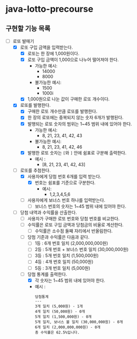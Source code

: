 # java-lotto-precourse

## 구현할 기능 목록

- [ ] 로또 발매기
  - [X] 로또 구입 금액을 입력받는다.
    - [X] 로또는 한 장에 1,000원이다.
    - [X] 로또 구입 금액이 1,000으로 나누어 떨어져야 한다.
      - 가능한 예시:
        - 14000
        - 8000
      - 불가능한 예시:
        - 1500
        - 1000i
    - [X] 1,000원으로 나눈 값이 구매한 로또 개수이다.
  - [X] 로또를 발행한다.
    - [X] 구매한 로또 개수만큼 로또를 발행한다.
    - [X] 한 장의 로또에는 중복되지 않는 숫자 6개가 발행된다.
    - [X] 발행되는 로또 숫자의 범위는 1~45 범위 내에 있어야 한다.
      - 가능한 예시:
        - 8, 21, 23, 41, 42, 43
      - 불가능한 예시:
        - 8, 21, 23, 41, 42, 46
    - [X] 발행한 로또 숫자는 `[`와 `]` 안에 쉼표로 구분해 출력한다.
      - 예시 :
        - \[8, 21, 23, 41, 42, 43\]
  - [ ] 로또를 추첨한다.
    - [X] 사용자에게 당첨 번호 6개를 입력 받는다.
      - [X] 번호는 쉼표를 기준으로 구분한다.
        - 예시:
          - 1,2,3,4,5,6
    - [ ] 사용자에게 보너스 번호 하나를 입력받는다.
      - [ ] 보너스 번호의 숫자는 1~45 범위 내에 있어야 한다.
  - [ ] 당첨 내역과 수익률을 산출한다.
    - [ ] 사용자가 구매한 로또 번호와 당첨 번호를 비교한다.
    - [ ] 수익률은 로또 구입 금액과 당첨금의 비율로 계산한다.
      - [ ] 수익률은 소수점 둘째 자리에서 반올림한다.
    - [ ] 당첨 기준과 수익률은 다음과 같다.
      - [ ] 1등 : 6개 번호 일치 (2,000,000,000원)
      - [ ] 2등 : 5개 번호 + 보너스 번호 일치 (30,000,000원)
      - [ ] 3등 : 5개 번호 일치 (1,500,000원)
      - [ ] 4등 : 4개 번호 일치 (50,000원)
      - [ ] 5등 : 3개 번호 일치 (5,000원)
    - [ ] 당첨 통계를 출력한다.
      - [X] 각 숫자는 1~45 범위 내에 있어야 한다. 
      - 예시 : 
        ```
        당첨통계
        ---
        3개 일치 (5,000원) - 1개
        4개 일치 (50,000원) - 0개
        5개 일치 (1,500,000원) - 0개
        5개 일치, 보너스 볼 일치 (30,000,000원) - 0개
        6개 일치 (2,000,000,000원) - 0개
        총 수익률은 62.5%입니다.
        ```
